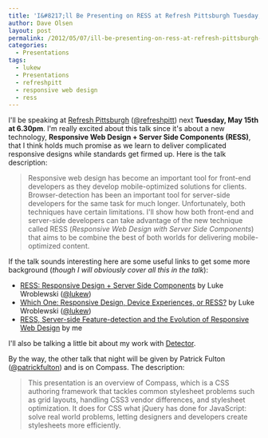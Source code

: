 ```yaml
---
title: 'I&#8217;ll Be Presenting on RESS at Refresh Pittsburgh Tuesday, May 15th @ 6.30pm'
author: Dave Olsen
layout: post
permalink: /2012/05/07/ill-be-presenting-on-ress-at-refresh-pittsburgh-tuesday-may-15th-6-30pm
categories:
  - Presentations
tags:
  - lukew
  - Presentations
  - refreshpitt
  - responsive web design
  - ress
---
```

I'll be speaking at [Refresh Pittsburgh][1] ([@refreshpitt][2]) next **Tuesday, May 15th at 6.30pm**. I'm really excited about this talk since it's about a new technology, **Responsive Web Design + Server Side Components (RESS)**, that I think holds much promise as we learn to deliver complicated responsive designs while standards get firmed up. Here is the talk description:

> Responsive web design has become an important tool for front-end developers as they develop mobile-optimized solutions for clients. Browser-detection has been an important tool for server-side developers for the same task for much longer. Unfortunately, both techniques have certain limitations. I'll show how both front-end and server-side developers can take advantage of the new technique called RESS (*Responsive Web Design with Server Side Components*) that aims to be combine the best of both worlds for delivering mobile-optimized content.

If the talk sounds interesting here are some useful links to get some more background (*though I will obviously cover all this in the talk*):

*   [RESS: Responsive Design + Server Side Components][3] by Luke Wroblewski ([@lukew][4])
*   [Which One: Responsive Design, Device Experiences, or RESS?][5] by Luke Wroblewski ([@lukew][4])
*   [RESS, Server-side Feature-detection and the Evolution of Responsive Web Design][6] by me

I'll also be talking a little bit about my work with [Detector][7].

By the way, the other talk that night will be given by Patrick Fulton ([@patrickfulton][8]) and is on Compass. The description:

> This presentation is an overview of Compass, which is a CSS authoring framework that tackles common stylesheet problems such as grid layouts, handling CSS3 vendor differences, and stylesheet optimization. It does for CSS what jQuery has done for JavaScript: solve real world problems, letting designers and developers create stylesheets more efficiently.

 [1]: http://www.refreshpittsburgh.org/
 [2]: http://twitter.com/refreshpitt
 [3]: http://www.lukew.com/ff/entry.asp?1392
 [4]: http://twitter.com/lukew
 [5]: http://www.lukew.com/ff/entry.asp?1509
 [6]: http://www.dmolsen.com/mobile-in-higher-ed/2012/02/21/ress-and-the-evolution-of-responsive-web-design/
 [7]: http://detector.dmolsen.com
 [8]: http://twitter.com/patrickfulton